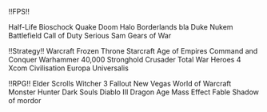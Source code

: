 !!FPS!!

Half-Life
Bioschock
Quake
Doom
Halo 
Borderlands
bla
Duke Nukem
Battlefield
Call of Duty
Serious Sam
Gears of War

!!Strategy!!
Warcraft Frozen Throne
Starcraft
Age of Empires
Command and Conquer
Warhammer 40,000
Stronghold Crusader
Total War
Heroes 4 
Xcom
Civilisation
Europa Universalis

!!RPG!!
Elder Scrolls
Witcher 3
Fallout New Vegas
World of Warcraft
Monster Hunter
Dark Souls
Diablo III
Dragon Age
Mass Effect
Fable
Shadow of mordor
